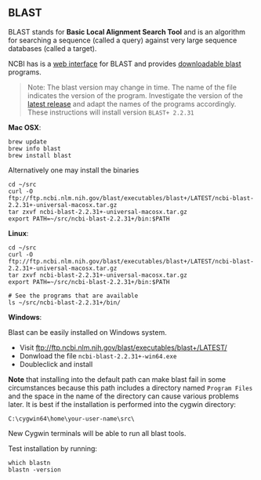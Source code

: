 ## BLAST

BLAST stands for **Basic Local Alignment Search Tool**
and is an algorithm for searching a sequence (called a query)
against very large sequence databases (called a target).

NCBI has is a [web interface][web-blast] for BLAST and provides
[downloadable blast][local-blast] programs.

> Note: The blast version may change in time. The name of
> the file indicates the version of the program.
> Investigate the version of the [latest release][local-blast]
> and adapt the names of the programs accordingly.
> These instructions will install version `BLAST+ 2.2.31`


**Mac OSX**:

	brew update
	brew info blast
	brew install blast
	
	
Alternatively one may install the binaries 

	cd ~/src
	curl -O  ftp://ftp.ncbi.nlm.nih.gov/blast/executables/blast+/LATEST/ncbi-blast-2.2.31+-universal-macosx.tar.gz
	tar zxvf ncbi-blast-2.2.31+-universal-macosx.tar.gz
	export PATH=~/src/ncbi-blast-2.2.31+/bin:$PATH

**Linux**:

	cd ~/src
	curl -O  ftp://ftp.ncbi.nlm.nih.gov/blast/executables/blast+/LATEST/ncbi-blast-2.2.31+-universal-macosx.tar.gz
	tar zxvf ncbi-blast-2.2.31+-universal-macosx.tar.gz
	export PATH=~/src/ncbi-blast-2.2.31+/bin:$PATH
	
	# See the programs that are available
	ls ~/src/ncbi-blast-2.2.31+/bin/
	
	
**Windows**:

Blast can be easily installed on Windows system.

* Visit ftp://ftp.ncbi.nlm.nih.gov/blast/executables/blast+/LATEST/
* Donwload the file `ncbi-blast-2.2.31+-win64.exe`
* Doubleclick and install

**Note** that installing into the default path can make 
blast fail in some circumstances because this path includes 
a directory named `Program Files` and the space in the name of the 
directory can cause various problems later. 
It is best if the installation is performed into the cygwin directory:

    C:\cygwin64\home\your-user-name\src\
    
New Cygwin terminals will be able to run all blast tools.
	
Test installation by running:

    which blastn
    blastn -version
    


[web-blast]: http://blast.ncbi.nlm.nih.gov/Blast.cgi
[local-blast]: ftp://ftp.ncbi.nlm.nih.gov/blast/executables/blast+/LATEST/